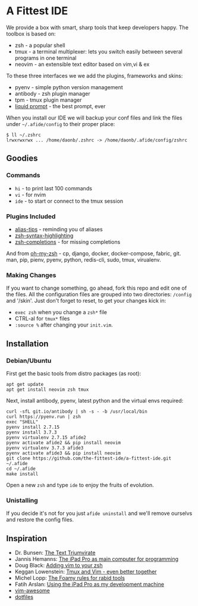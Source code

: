 #  A Fittest IDE

We provide a box with smart, sharp tools that keep developers happy.
The toolbox is based on:

* zsh - a popular shell
* tmux - a terminal multiplexer: lets you switch easily between several
  programs in one terminal
* neovim - an extensible text editor based on vim,vi & ex

To these three interfaces we we add the plugins, frameworks and skins:

* pyenv - simple python version management
* antibody - zsh plugin manager
* tpm - tmux plugin manager
* [liquid prompt](https://github.ocm/nojhan/liquidprompt) - the best prompt, ever


When you install our IDE we will backup your conf files and 
link the files under `~/.afide/config` to their proper place:

    $ ll ~/.zshrc
    lrwxrwxrwx ... /home/daonb/.zshrc -> /home/daonb/.afide/config/zshrc

## Goodies

### Commands

* `hi` - to print last 100 commands
* `vi` - for nvim
* `ide` - to start or connect to the tmux session

### Plugins Included

* [alias-tips](https://github.com/djui/alias-tips) - reminding you of aliases
* [zsh-syntax-highlighting](https://github.com/zsh-users/zsh-syntax-highlighting)
* [zsh-completions](https://github.com/zsh-users/zsh-completions) - for missing completions

And from [oh-my-zsh](https://github.com/robbyrussell/oh-my-zsh) - cp, django,
docker, docker-compose, fabric, git. man, pip, pienv, pyenv, python, redis-cli,
sudo, tmux, virualenv.


### Making Changes

If you want to change something, go ahead, fork this repo  and edit one of the
files.  All the configuration files are grouped into two directories: `/config`
and '/skin'.  Just don't forget to reset, to get your changes kick in:

* `exec zsh` when you change a `zsh*` file
* CTRL-aI for `tmux*` files
* `:source %` after changing your `init.vim`.

## Installation

### Debian/Ubuntu

First get the basic tools from distro packages (as root):

    apt get update
    apt get install neovim zsh tmux

Next, install antibody, pyenv, latest python and the virtual envs required:

    curl -sfL git.io/antibody | sh -s - -b /usr/local/bin
    curl https://pyenv.run | zsh
    exec "SHELL"
    pyenv install 2.7.15
    pyenv install 3.7.3
    pyenv virtualenv 2.7.15 afide2
    pyenv activate afide2 && pip install neovim
    pyenv virtualenv 3.7.3 afide3
    pyenv activate afide3 && pip install neovim
    git clone https://github.com/the-fittest-ide/a-fittest-ide.git ~/.afide
    cd ~/.afide
    make install

Open a new `zsh` and type `ide` to enjoy the fruits of evolution.

### Unistalling
If you decide it's not for you just `afide uninstall` and we'll remove ourselvs and restore the config files. 

## Inspiration

* Dr. Bunsen: [The Text Triumvirate](https://www.drbunsen.org/the-text-triumvirate/)
* Jannis Hemanns: [The iPad Pro as main computer for programming](https://jann.is/ipad-pro-for-programming/)
* Doug Black: [Adding vim to your zsh](https://dougblack.io/words/zsh-vi-mode.html)
* Keggan Lowenstein: [Tmux and Vim - even better together](https://www.bugsnag.com/blog/tmux-and-vim)
* Michel Lopp: [The Foamy rules for rabid tools](https://randsinrepose.com/archives/the-foamy-rules-for-rabid-tools/)
* Fatih Arslan: [Using the iPad Pro as my development machine](https://arslan.io/2019/01/07/using-the-ipad-pro-as-my-development-machine/)
* [vim-awesome](https://vimawesome.com/)
* [dotfiles](http://dotfiles.github.io/)
